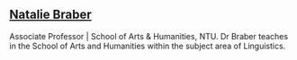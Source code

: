 

## [Natalie Braber](https://www.ntu.ac.uk/staff-profiles/arts-humanities/natalie-braber)

Associate Professor | School of Arts & Humanities, NTU. Dr Braber teaches in the School of Arts and Humanities within the subject area of Linguistics.
